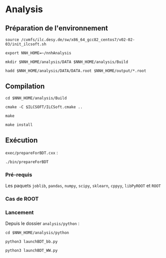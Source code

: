# Analysis 

## Préparation de l'environnement
```
source /cvmfs/ilc.desy.de/sw/x86_64_gcc82_centos7/v02-02-03/init_ilcsoft.sh
```
```
export NNH_HOME=~/nnhAnalysis
```
```
mkdir $NNH_HOME/analysis/DATA $NNH_HOME/analysis/Build
```
```
hadd $NNH_HOME/analysis/DATA/DATA.root $NNH_HOME/output/*.root
```

## Compilation
```
cd $NNH_HOME/analysis/Build
```
```
cmake -C $ILCSOFT/ILCSoft.cmake ..
```
```
make
```
```
make install
```
## Exécution 
`exec/prepareForBDT.cxx` :
```
./bin/prepareForBDT
```
### Pré-requis 
Les paquets `joblib`, `pandas`, `numpy`, `scipy`, `sklearn`, `cppyy`, `libPyROOT` et `ROOT`

### Cas de ROOT

### Lancement
Depuis le dossier `analysis/python` :
```
cd $NNH_HOME/analysis/python
```
```
python3 launchBDT_bb.py
```
```
python3 launchBDT_WW.py
```
